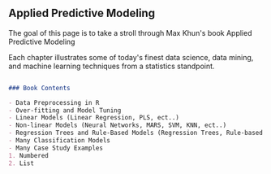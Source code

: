 ## Applied Predictive Modeling

The goal of this page is to take a stroll through Max Khun's book Applied Predictive Modeling

Each chapter illustrates some of today's finest data science, data mining, and machine learning techniques from a statistics standpoint.


```markdown

### Book Contents

- Data Preprocessing in R 
- Over-fitting and Model Tuning
- Linear Models (Linear Regression, PLS, ect..)
- Non-linear Models (Neural Networks, MARS, SVM, KNN, ect..)
- Regression Trees and Rule-Based Models (Regression Trees, Rule-based Models, Random Forests, Boosting, Cubist
- Many Classification Models
- Many Case Study Examples
1. Numbered
2. List
